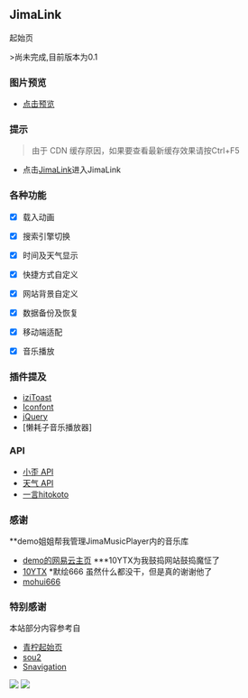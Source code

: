 <p>
<strong><h2>JimaLink</h2></strong>
起始页
</p>
>尚未完成,目前版本为0.1

### 图片预览
* [点击预览](https://jimalink.github.io/JimaLink.png)


### 提示
>由于 CDN 缓存原因，如果要查看最新缓存效果请按Ctrl+F5

- 点击[JimaLink](https://www.jimmma.top/)进入JimaLink

### 各种功能

- [x] 载入动画
- [x] 搜索引擎切换
- [x] 时间及天气显示
- [x] 快捷方式自定义
- [x] 网站背景自定义
- [x] 数据备份及恢复
- [x] 移动端适配
- [x] 音乐播放


### 插件提及

* [iziToast](https://izitoast.marcelodolza.com/)
* [Iconfont](https://www.iconfont.cn/)
* [jQuery](https://jquery.com/)
* [懒耗子音乐播放器]
### API

* [小歪 API](https://api.ixiaowai.cn/)
* [天气 API](https://www.tianqiapi.com/)
* [一言hitokoto](https://hitokoto.cn/)

### 感谢
**demo姐姐帮我管理JimaMusicPlayer内的音乐库
* [demo的网易云主页](https://music.163.com/#/user/home?id=556134601)
***10YTX为我鼓捣网站鼓捣魔怔了
* [10YTX](http://im10ytx.top/)
*默绘666
  虽然什么都没干，但是真的谢谢他了
* [mohui666](https://mohui666.top/)

### 特别感谢

本站部分内容参考自

* [青柠起始页](https://limestart.cn/)
* [sou2](https://github.com/yeetime/sou2/)
* [Snavigation](https://snavigation.vercel.app/)


<a title="SSL" target="_blank" href="https://myssl.com/seal/detail?domain=blog.imsyy.top"><img src="https://img.shields.io/badge/MySSL-安全认证-brightgreen"></a>&nbsp;<a title="CDN" target="_blank" href="https://cdnjs.com/"><img src="https://img.shields.io/badge/CDN-Cloudflare-blue">
